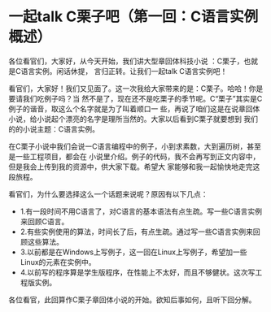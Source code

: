 # 一起talk C栗子吧（第一回：C语言实例概述）

各位看官们，大家好，从今天开始，我们讲大型章回体科技小说 ：C栗子，也就是C语言实例。闲话休提，
言归正转。让我们一起talk C语言实例吧！ 
 
看官们，大家好！我们又见面了。这一次我给大家带来的是：C栗子。哈哈！你是要请我们吃例子吗？当
然不是了，现在还不是吃栗子的季节呢。C“栗子”其实是C例子的谐音，取这么个名字就是为了叫着顺口一
些，再说了咱们这是在说章回体小说，给小说起个漂亮的名字是理所当然的。大家以后看到C栗子就要想到
我们的的小说主题：C语言实例。 

在C栗子小说中我们会说一C语言编程中的例子，小到求素数，大到遍历树，甚至是一些工程项目，都会在
小说里介绍。例子的代码，我不会再写到正文内容中，但是我会上传到我的资源中，供大家下载。希望大
家能够和我一起愉快地走完这段旅程。 

看官们，为什么要选择这么一个话题来说呢？原因有以下几点： 

- 1.有一段时间不用C语言了，对C语言的基本语法有点生疏。写一些C语言实例来回顾C语言。
- 2.有些实例使用的算法，时间长了后，有点生疏。通过写一些C语言实例来回顾这些算法。
- 3.以前都是在Windows上写例子，这一回在Linux上写例子，希望加一些Linux的元素在实例中。
- 4.以前写的程序算是学生版程序，在性能上不太好，而且不够健状。这次写工程版实例。

各位看官，此回算作C栗子章回体小说的开始。欲知后事如何，且听下回分解。 


